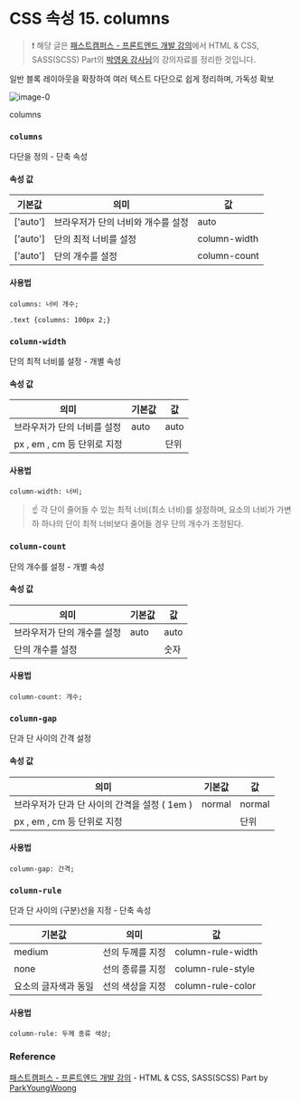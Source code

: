 # CSS 속성 15. columns

> ❗️ 해당 글은 [패스트캠퍼스 - 프론트엔드 개발 강의](https://www.fastcampus.co.kr/dev_online_react/)에서 HTML & CSS, SASS(SCSS) Part의 [박영웅 강사님](https://github.com/ParkYoungWoong)의 강의자료를 정리한 것입니다.

일반 블록 레이아웃을 확장하여 여러 텍스트 다단으로 쉽게 정리하며, 가독성 확보

![image-0](images/columns.png)

columns



### `columns`

다단을 정의 - 단축 속성



#### 속성 값

| 기본값 | 의미 | 값 |
| --- | --- | --- |
| ['auto'] | 브라우저가 단의 너비와 개수를 설정 | auto |
| ['auto'] | 단의 최적 너비를 설정 | column-width |
| ['auto'] | 단의 개수를 설정 | column-count |


#### 사용법

```plain text
columns: 너비 개수;
```

```plain text
.text {columns: 100px 2;}
```



### `column-width`

단의 최적 너비를 설정 - 개별 속성



#### 속성 값

| 의미 | 기본값 | 값 |
| --- | --- | --- |
| 브라우저가 단의 너비를 설정 | auto | auto |
| px , em , cm 등 단위로 지정 |     | 단위 |


#### 사용법

```plain text
column-width: 너비;
```

> ☝️ 각 단이 줄어들 수 있는 최적 너비(최소 너비)를 설정하며, 요소의 너비가 가변하 하나의 단이 최적 너비보다 줄어들 경우 단의 개수가 조정된다.



### `column-count`

단의 개수를 설정 - 개별 속성



#### 속성 값

| 의미 | 기본값 | 값 |
| --- | --- | --- |
| 브라우저가 단의 개수를 설정 | auto | auto |
| 단의 개수를 설정 |     | 숫자 |


#### 사용법

```plain text
column-count: 개수;
```



### `column-gap`

단과 단 사이의 간격 설정



#### 속성 값

| 의미 | 기본값 | 값 |
| --- | --- | --- |
| 브라우저가 단과 단 사이의 간격을 설정 ( 1em ) | normal | normal |
| px , em , cm 등 단위로 지정 |     | 단위 |


#### 사용법

```plain text
column-gap: 간격;
```



### `column-rule`

단과 단 사이의 (구분)선을 지정 - 단축 속성

| 기본값 | 의미 | 값 |
| --- | --- | --- |
| medium | 선의 두께를 지정 | column-rule-width |
| none | 선의 종류를 지정 | column-rule-style |
| 요소의 글자색과 동일 | 선의 색상을 지정 | column-rule-color |


#### 사용법

```plain text
column-rule: 두께 종류 색상;
```



### Reference

[패스트캠퍼스 - 프론트엔드 개발 강의](https://www.fastcampus.co.kr/dev_online_react/) - HTML & CSS, SASS(SCSS) Part by [ParkYoungWoong](https://github.com/ParkYoungWoong)

